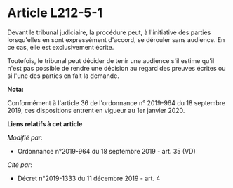 # Article L212-5-1

Devant le   tribunal judiciaire, la procédure peut, à l'initiative des parties lorsqu'elles en sont expressément d'accord, se
dérouler sans audience. En ce cas, elle est exclusivement écrite. 

Toutefois, le tribunal peut décider de tenir une audience s'il estime qu'il n'est pas possible de rendre une décision au
regard des preuves écrites ou si l'une des parties en fait la demande.

**Nota:**

Conformément à l'article 36 de l'ordonnance n° 2019-964 du 18 septembre 2019, ces dispositions entrent en vigueur au 1er
janvier 2020.

**Liens relatifs à cet article**

_Modifié par_:

  - Ordonnance n°2019-964 du 18 septembre 2019 - art. 35 (VD)

_Cité par_:

  - Décret n°2019-1333 du 11 décembre 2019 - art. 4
